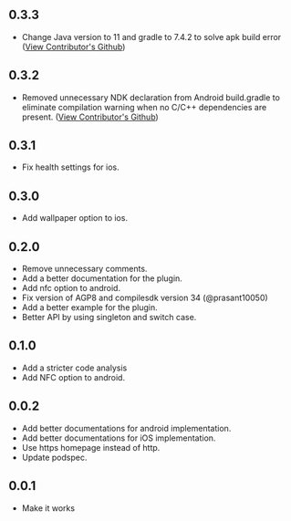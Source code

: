 ## 0.3.3
* Change Java version to 11 and gradle to 7.4.2 to solve apk build error ([View Contributor's Github](https://github.com/lcmacedo))

## 0.3.2
* Removed unnecessary NDK declaration from Android build.gradle to eliminate compilation warning when no C/C++ dependencies are present. ([View Contributor's Github](https://github.com/Petrol-))

## 0.3.1
* Fix health settings for ios.

## 0.3.0
* Add wallpaper option to ios.

## 0.2.0
* Remove unnecessary comments.
* Add a better documentation for the plugin.
* Add nfc option to android.
* Fix version of AGP8 and compilesdk version 34 (@prasant10050)
* Add a better example for the plugin.
* Better API by using singleton and switch case.

## 0.1.0
* Add a stricter code analysis
* Add NFC option to android.

## 0.0.2

* Add better documentations for android implementation.
* Add better documentations for iOS implementation.
* Use https homepage instead of http.
* Update podspec.

## 0.0.1

* Make it works
